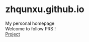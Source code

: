 # zhqunxu.github.io
My personal homepage
<br>
Welcome to follow PRS !
<br>
[Project](https://github.com/PRS-Organization)

